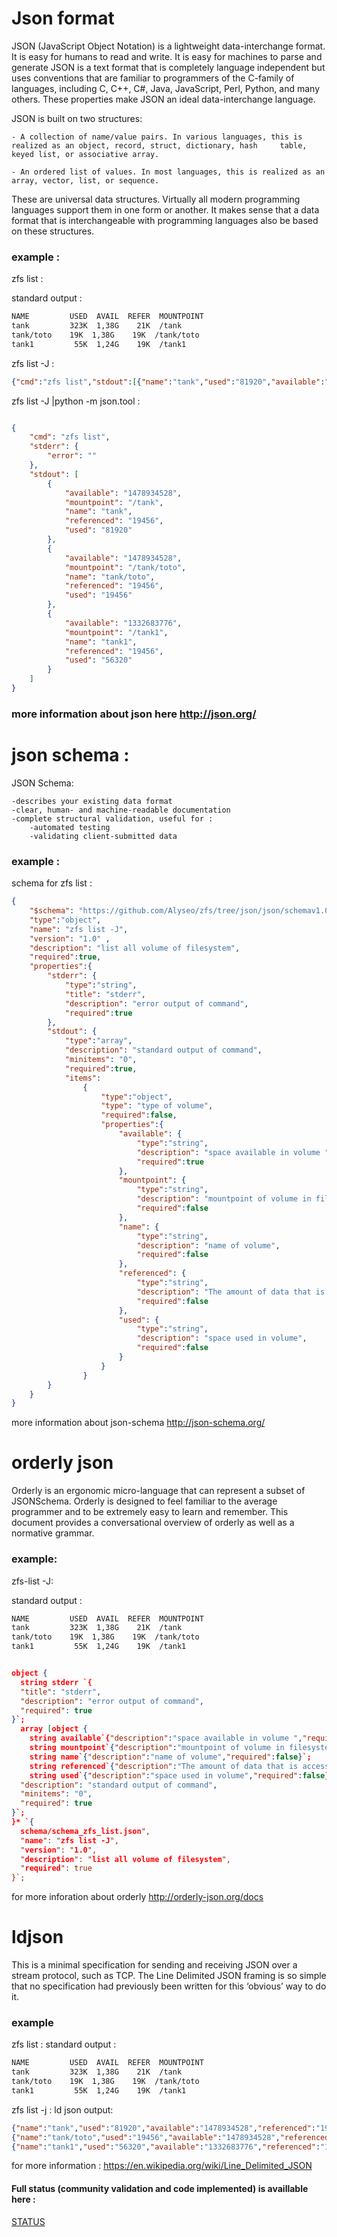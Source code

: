 # Json format 

JSON (JavaScript Object Notation) is a lightweight data-interchange format. It is easy for humans to read and write. It is easy for machines to parse and generate
JSON is a text format that is completely language independent but uses conventions that are familiar to programmers of the C-family of languages, including C, C++, C#, Java, JavaScript, Perl, Python, and many others. These properties make JSON an ideal data-interchange language.

JSON is built on two structures:

    - A collection of name/value pairs. In various languages, this is realized as an object, record, struct, dictionary, hash     table, keyed list, or associative array.

    - An ordered list of values. In most languages, this is realized as an array, vector, list, or sequence.
These are universal data structures. Virtually all modern programming languages support them in one form or another. It makes sense that a data format that is interchangeable with programming languages also be based on these structures.
### example : 
zfs list  :

standard output :

```bash
NAME         USED  AVAIL  REFER  MOUNTPOINT
tank         323K  1,38G    21K  /tank
tank/toto    19K  1,38G    19K  /tank/toto
tank1         55K  1,24G    19K  /tank1
```

zfs list -J :

```json
{"cmd":"zfs list","stdout":[{"name":"tank","used":"81920","available":"1478934528","referenced":"19456","mountpoint":"/tank"},{"name":"tank/toto","used":"19456","available":"1478934528","referenced":"19456","mountpoint":"/tank/toto"},{"name":"tank1","used":"56320","available":"1332683776","referenced":"19456","mountpoint":"/tank1"}],"stderr":{"error":""}}
```

zfs list -J |python -m json.tool :

```json

{
    "cmd": "zfs list",
    "stderr": {
        "error": ""
    },
    "stdout": [
        {
            "available": "1478934528",
            "mountpoint": "/tank",
            "name": "tank",
            "referenced": "19456",
            "used": "81920"
        },
        {
            "available": "1478934528",
            "mountpoint": "/tank/toto",
            "name": "tank/toto",
            "referenced": "19456",
            "used": "19456"
        },
        {
            "available": "1332683776",
            "mountpoint": "/tank1",
            "name": "tank1",
            "referenced": "19456",
            "used": "56320"
        }
    ]
}
```

 ### more information about json here <http://json.org/>
# json schema :
JSON Schema:

    -describes your existing data format
    -clear, human- and machine-readable documentation
    -complete structural validation, useful for :
        -automated testing
        -validating client-submitted data
### example : 
schema for zfs list :

```json
{
    "$schema": "https://github.com/Alyseo/zfs/tree/json/json/schemav1.0/schema/schema_zfs_list.json",
    "type":"object",
    "name": "zfs list -J",
    "version": "1.0" ,
    "description": "list all volume of filesystem",
    "required":true,
    "properties":{
        "stderr": {
            "type":"string",
            "title": "stderr",
            "description": "error output of command",
            "required":true
        },
        "stdout": {
            "type":"array",
            "description": "standard output of command",
            "minitems": "0",
            "required":true,
            "items":
                {
                    "type":"object",
                    "type": "type of volume",
                    "required":false,
                    "properties":{
                        "available": {
                            "type":"string",
                            "description": "space available in volume ",
                            "required":true
                        },
                        "mountpoint": {
                            "type":"string",
                            "description": "mountpoint of volume in filesystem",
                            "required":false
                        },
                        "name": {
                            "type":"string",
                            "description": "name of volume",
                            "required":false
                        },
                        "referenced": {
                            "type":"string",
                            "description": "The amount of data that is accessible by this dataset",
                            "required":false
                        },
                        "used": {
                            "type":"string",
                            "description": "space used in volume",
                            "required":false
                        }
                    }
                }
        }
    }
}
```

 more information about json-schema <http://json-schema.org/>
 
# orderly json

Orderly is an ergonomic micro-language that can represent a subset of JSONSchema. Orderly is designed to feel familiar to the average programmer and to be extremely easy to learn and remember. This document provides a conversational overview of orderly as well as a normative grammar.
 
### example:
zfs-list -J:

standard output :

```bash
NAME         USED  AVAIL  REFER  MOUNTPOINT
tank         323K  1,38G    21K  /tank
tank/toto    19K  1,38G    19K  /tank/toto
tank1         55K  1,24G    19K  /tank1
```


```json

object {
  string stderr `{
  "title": "stderr",
  "description": "error output of command",
  "required": true
}`;
  array [object {
    string available`{"description":"space available in volume ","required":true}`;
    string mountpoint`{"description":"mountpoint of volume in filesystem","required":false}`;
    string name`{"description":"name of volume","required":false}`;
    string referenced`{"description":"The amount of data that is accessible by this dataset","required":false}`;
    string used`{"description":"space used in volume","required":false}`;}*`{"required":false}`]* stdout `{
  "description": "standard output of command",
  "minitems": "0",
  "required": true
}`;
}* `{
  schema/schema_zfs_list.json",
  "name": "zfs list -J",
  "version": "1.0",
  "description": "list all volume of filesystem",
  "required": true
}`;
```

for more inforation about orderly <http://orderly-json.org/docs>
# ldjson
This is a minimal specification for sending and receiving JSON over a stream protocol, such as TCP.
The Line Delimited JSON framing is so simple that no specification had previously been written for this ‘obvious’ way to do it.

 ### example

zfs list :
standard output :

```bash
NAME         USED  AVAIL  REFER  MOUNTPOINT
tank         323K  1,38G    21K  /tank
tank/toto    19K  1,38G    19K  /tank/toto
tank1         55K  1,24G    19K  /tank1
```
zfs list -j :
ld json output:

```json 
{"name":"tank","used":"81920","available":"1478934528","referenced":"19456","mountpoint":"/tank"}
{"name":"tank/toto","used":"19456","available":"1478934528","referenced":"19456","mountpoint":"/tank/toto"}
{"name":"tank1","used":"56320","available":"1332683776","referenced":"19456","mountpoint":"/tank1"}
```
for more information : <https://en.wikipedia.org/wiki/Line_Delimited_JSON>

#### Full status (community validation and code implemented) is availlable here :

[STATUS](https://github.com/Alyseo/zfs/blob/json-0.6.4/json/STATUS.md)